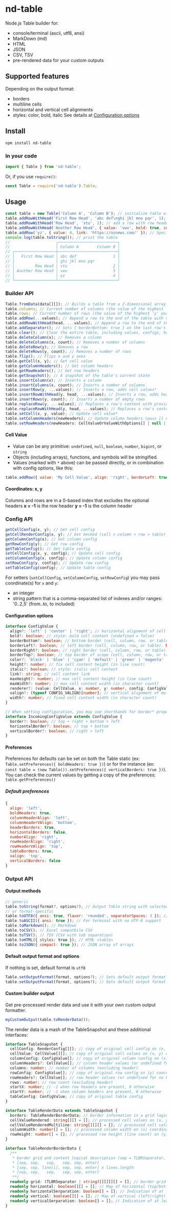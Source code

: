# nd-table
Node.js Table builder for:
- console/terminal (ascii, utf8, ansi)
- MarkDown (md)
- HTML
- JSON
- CSV, TSV
- pre-rendered data for your custom outputs

## Supported features
Depending on the output format:
- borders
- multiline cells
- horizontal and vertical cell alignments
- styles: color, bold, italic
See details at [Configuration options](#Configuration%20options)

## Install
```bash
npm install nd-table
```

### In your code
```javascript
import { Table } from 'nd-table';
```

Or, if you use `require()`:
```javascript
const Table = require('nd-table').Table;
```

## Usage
```javascript
const table = new Table('Column A', 'Column B'); // initialize table with optional column headers
table.addRowWithHead('First Row Head', 'abc def\nghi jkl mno pqr', 1); // add a row
table.addRowWithHead('Row Head', 'stu', 2); // add a row with row header
table.addRowWithHead('Another Row Head', { value: 'vwx', bold: true, color: 'red' }, 3); // Value is specified with options for "Column A"
table.addRow('yz', { value: 4, link: 'https://osnews.com/' }); // Specifies a link for "Column B". Supported in Markdown and HTML outputs
console.log(table.toString()); // print the table
//                    ┌──────────────────────────┐
//                    │ Column A        Column B │
// ┌──────────────────┼──────────────────────────┤
// │   First Row Head │ abc def                1 │
// │                  │ ghi jkl mno pqr          │
// │         Row Head │ stu                    2 │
// │ Another Row Head │ vwx                    3 │
// │                  │ yz                     4 │
// └──────────────────┴──────────────────────────┘
```

### Builder API
```javascript
Table.fromData(data[][]); // Builds a table from a 2-dimensional array of values
table.columns; // Current number of columns (the value of the highest 'x' position of any cells + 1)
table.rows; // Current number of rows (the value of the highest 'y' position of any cells + 1)
table.addRow(...values); // Append a row to the end of the table with values*
table.addRowWithHead(head, ...values); // Append a row to the end of the table with header and values*
table.addSeparator(); // Sets { borderBottom: true } on the last row's config
table.clear(); // Clear the entire table, including values, configs, headers
table.deleteColumn(x); // Removes a column
table.deleteColumns(x, count); // Removes a number of columns
table.deleteRow(y); // Removes a row
table.deleteRows(y, count); // Removes a number of rows
table.flip(); // Flips x and y axes
table.getCell(x, y); // Get cell value
table.getColumnHeaders(); // Get column headers
table.getRowHeaders(); // Get row headers
table.getSnapshot(); // A snapshot of the table's current state
table.insertColumn(x); // Inserts a column
table.insertColumns(x, count); // Inserts a number of columns
table.insertRow(y, ...values); // Inserts a row, adds cell values*
table.insertRowWithHead(y, head, ...values); // Inserts a row, adds head and cell values*
table.insertRows(y, count); // Inserts a number of empty rows
table.replaceRow(y, ...values); // Replaces a row's content with provided cell values*
table.replaceRowWithHead(y, head, ...values); // Replaces a row's content with provided header and cell values*
table.setCell(x, y, value); // Update cell value*
table.setColumnHeaders(newHeaders); // Update column headers (pass [] or null to delete headers)
table.setRowHeaders(newHeaders: CellValueOrValueWithOptions[] | null | undefined); // Update column headers (pass [] or null to delete headers)
```
#### Cell Value
- Value can be any primitive: `undefined`, `null`, `boolean`, `number`, `bigint`, or `string`
- Objects (including arrays), functions, and symbols will be stringified.
- Values (marked with `*` above) can be passed directly, or in combination with config options, like this:
```javascript
table.addRow({ value: 'My Cell Value', align: 'right', borderLeft: true }, 'Other Cell Value');
```

#### Coordinates: x, y
Columns and rows are in a 0-based index that excludes the optional headers
**x = -1** is the row header
**y = -1** is the column header

### Config API
```javascript
getCellConfig(x, y); // Get cell config
getCellRenderConfig(x, y); // Get meshed (cell > column > row > table) configuration for cell
getColumnConfig(x); // Get column config
getRowConfig(y); // Get row config
getTableConfig(); // Get table config
setCellConfig(x, y, config); // Update cell config
setColumnConfig(x, config); // Update column config
setRowConfig(y, config); // Update row config
setTableConfig(config); // Update table config
```
For setters (`setCellConfig`, `setColumnConfig`, `setRowConfig`) you may pass coordinate(s) for `x` and `y`:
- an integer
- string pattern that is a comma-separated list of indexes and/or ranges: '0..2,5' (from..to, to included)

#### Configuration options
```typescript
interface ConfigValue {
  align?: 'left' | 'center' | 'right'; // horizontal alignment of cell content (undefined = 'left')
  bold?: boolean; // style: bold cell content (undefined = false)
  borderBottom?: boolean; // bottom border (cell, column, row, or table). NOTE: neighbors will overlap
  borderLeft?: boolean; // left border (cell, column, row, or table). NOTE: neighbors will overlap
  borderRight?: boolean; // right border (cell, column, row, or table). NOTE: neighbors will overlap
  borderTop?: boolean; // top border of scope (cell, column, row, or table). NOTE: neighbors will overlap
  color?: 'black' | 'blue' | 'cyan' | 'default' | 'green' | 'magenta' | 'red' | 'white' | 'yellow'; // style: ANSI 8-color
  height?: number; // fix cell content height (in line count)
  italic?: boolean; // style: italic cell content
  link?: string; // cell content link
  maxHeight?: number; // max cell content height (in line count)
  maxWidth?: number; // max cell content width (in character count)
  renderer?: (value: CellValue, x: number, y: number, config: ConfigValue, table: TableSnapshot) => string; // cell renderer function
  valign?: (typeof CONFIG_VALIGN)[number]; // vertical alignment of multiline cell content
  width?: number; // fixed cell content width (in character count)
}

// When setting configuration, you may use shorthands for border* properties:
interface IncomingConfigValue extends ConfigValue {
  border?: boolean; // top + right + bottom + left
  horizontalBorder?: boolean; // top + bottom
  verticalBorder?: boolean; // right + left
}
```

#### Preferences
Preferences for defaults can be set on both the Table static (ex: `Table.setPreferences({ boldHeaders: true })`) or
for the instance (ex: `const table = (new Table()).setPreferences({ verticalBorders: true })`).
You can check the current values by getting a copy of the preferences: `table.getPreferences()`

##### Default preferences
```javascript
{
  align: 'left',
  boldHeaders: true,
  columnHeaderAlign: 'left',
  columnHeaderVAlign: 'bottom',
  headerBorders: true,
  horizontalBorders: false,
  numberAlign: 'right',
  rowHeaderAlign: 'right',
  rowHeaderVAlign: 'top',
  tableBorders: true,
  valign: 'top',
  verticalBorders: false
}
```

### Output API

#### Output methods
```javascript
// generic
table.toString(format?, options?); // Output Table string with selected (or default) format and options. Also triggered by String(table)
// or format-specific
table.toUTF8({ ansi: true, flavor: 'rounded', separatorSpaces: 3 }); // For terminal, uses UTF-8 box drowing characters for borders
table.toASCII({ ansi: true }); // For terminal with no UTF-8 support
table.toMarkdown(); // Markdown
table.toCSV(); // Excel compatbile CSV
table.toTSV(); // TSV (CSV with tab separation)
table.toHTML({ styles: true }); // HTML <table>
table.toJSON({ compact: true }); // JSON array of arrays
```

#### Default output format and options
If nothing is set, default format is `utf8`
```javascript
Table.setOutputFormat(format, options?); // Sets default output format and options for all Table instances that don't have their own default
table.setOutputFormat(format, options?); // Sets default output format and options for the Table instance
```

#### Custom builder output
Get pre-processed render data and use it with your own custom output formatter.
```javascript
myCustomOutput(table.toRenderData());
```
The render data is a mash of the TableSnapshot and these additional interfaces:
```typescript
interface TableSnapshot {
  cellConfig: RenderConfig[][]; // copy of original cell config on (x, y) coordinates
  cellValue: CellValue[][]; // copy of original cell values on (x, y) coordinates
  columnConfig: ConfigValue[]; // copy of original column config on (x) coordinate
  columnHeaders?: CellValue[]; // column header values (or undefined for no headers)
  columns: number; // number of columns (excluding header)
  rowConfig: ConfigValue[]; // copy of original row config on (y) coordinate
  rowHeaders?: CellValue[]; // row header values (or undefined for no headers)
  rows: number; // row count (excluding header)
  startX: number; // -1 when row headers are present, 0 otherwise
  startY: number; // -1 when column headers are present, 0 otherwise
  tableConfig: ConfigValue; // copy of original table config
}

interface TableRenderData extends TableSnapshot {
  borders: TableRenderBorderData; // border information in a grid logic
  cellValueRendered: string[][] = []; // processed cell values on (x, y) coordinates
  cellValueRenderedMultiline: string[][][] = []; // processed cell values split into fixed-width lines on (x, y) coordinates
  columnWidth: number[] = []; // processed column width on (x) coordinate
  rowHeight: number[] = []; // processed row height (line count) on (y) coordinate
}

interface TableRenderBorderData {
  /**
   * border grid and content logical description (sep = TLBRSeparator, i.e [TRBL, multiplier])
   * [sep, sep,   sep,   sep, sep, enter]
   * [sep, sep, line[i], sep, sep, enter] x lines.length
   * [sep, sep,   sep,   sep, sep, enter]
   **/
  readonly grid: (TLBRSeparator | string)[][][][] = []; // border grid and content logical description (sep = TLBRSeparator, i.e [TRBL, multiplier])
  readonly horizontal: boolean[][] = []; // Map of horizontal (top/bottom) borders on (x, y) coordinates (+ 1 closing row)
  readonly horizontalSerparation: boolean[] = []; // Indication of at least 1 horizontal border for each y coordinate (+ 1 closing row)
  readonly vertical: boolean[][] = []; // Map of vertical (left/right) borders on (x, y) coordinates (+ 1 closing column)
  readonly verticalSerparation: boolean[] = []; // Indication of at least 1 vertical border for each x coordinate (+ 1 closing column)
}
```
